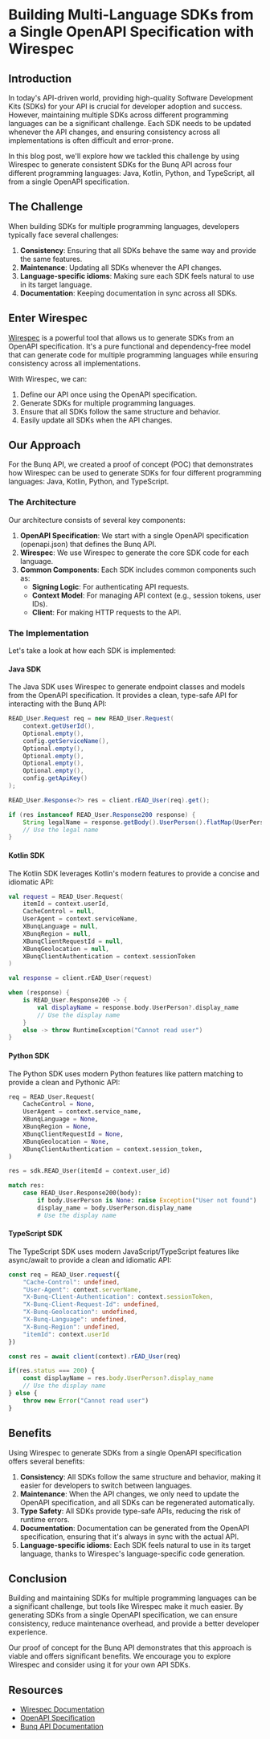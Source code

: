 # Building Multi-Language SDKs from a Single OpenAPI Specification with Wirespec

## Introduction

In today's API-driven world, providing high-quality Software Development Kits (SDKs) for your API is crucial for developer adoption and success. However, maintaining multiple SDKs across different programming languages can be a significant challenge. Each SDK needs to be updated whenever the API changes, and ensuring consistency across all implementations is often difficult and error-prone.

In this blog post, we'll explore how we tackled this challenge by using Wirespec to generate consistent SDKs for the Bunq API across four different programming languages: Java, Kotlin, Python, and TypeScript, all from a single OpenAPI specification.

## The Challenge

When building SDKs for multiple programming languages, developers typically face several challenges:

1. **Consistency**: Ensuring that all SDKs behave the same way and provide the same features.
2. **Maintenance**: Updating all SDKs whenever the API changes.
3. **Language-specific idioms**: Making sure each SDK feels natural to use in its target language.
4. **Documentation**: Keeping documentation in sync across all SDKs.

## Enter Wirespec

[Wirespec](https://wirespec.dev/) is a powerful tool that allows us to generate SDKs from an OpenAPI specification. It's a pure functional and dependency-free model that can generate code for multiple programming languages while ensuring consistency across all implementations.

With Wirespec, we can:

1. Define our API once using the OpenAPI specification.
2. Generate SDKs for multiple programming languages.
3. Ensure that all SDKs follow the same structure and behavior.
4. Easily update all SDKs when the API changes.

## Our Approach

For the Bunq API, we created a proof of concept (POC) that demonstrates how Wirespec can be used to generate SDKs for four different programming languages: Java, Kotlin, Python, and TypeScript.

### The Architecture

Our architecture consists of several key components:

1. **OpenAPI Specification**: We start with a single OpenAPI specification (openapi.json) that defines the Bunq API.
2. **Wirespec**: We use Wirespec to generate the core SDK code for each language.
3. **Common Components**: Each SDK includes common components such as:
   - **Signing Logic**: For authenticating API requests.
   - **Context Model**: For managing API context (e.g., session tokens, user IDs).
   - **Client**: For making HTTP requests to the API.

### The Implementation

Let's take a look at how each SDK is implemented:

#### Java SDK

The Java SDK uses Wirespec to generate endpoint classes and models from the OpenAPI specification. It provides a clean, type-safe API for interacting with the Bunq API:

```java
READ_User.Request req = new READ_User.Request(
    context.getUserId(),
    Optional.empty(),
    config.getServiceName(),
    Optional.empty(),
    Optional.empty(),
    Optional.empty(),
    Optional.empty(),
    config.getApiKey()
);

READ_User.Response<?> res = client.rEAD_User(req).get();

if (res instanceof READ_User.Response200 response) {
    String legalName = response.getBody().UserPerson().flatMap(UserPerson::legal_name).orElseThrow();
    // Use the legal name
}
```

#### Kotlin SDK

The Kotlin SDK leverages Kotlin's modern features to provide a concise and idiomatic API:

```kotlin
val request = READ_User.Request(
    itemId = context.userId,
    CacheControl = null,
    UserAgent = context.serviceName,
    XBunqLanguage = null,
    XBunqRegion = null,
    XBunqClientRequestId = null,
    XBunqGeolocation = null,
    XBunqClientAuthentication = context.sessionToken
)

val response = client.rEAD_User(request)

when (response) {
    is READ_User.Response200 -> {
        val displayName = response.body.UserPerson?.display_name
        // Use the display name
    }
    else -> throw RuntimeException("Cannot read user")
}
```

#### Python SDK

The Python SDK uses modern Python features like pattern matching to provide a clean and Pythonic API:

```python
req = READ_User.Request(
    CacheControl = None,
    UserAgent = context.service_name,
    XBunqLanguage = None,
    XBunqRegion = None,
    XBunqClientRequestId = None,
    XBunqGeolocation = None,
    XBunqClientAuthentication = context.session_token,
)

res = sdk.READ_User(itemId = context.user_id)

match res:
    case READ_User.Response200(body):
        if body.UserPerson is None: raise Exception("User not found")
        display_name = body.UserPerson.display_name
        # Use the display name
```

#### TypeScript SDK

The TypeScript SDK uses modern JavaScript/TypeScript features like async/await to provide a clean and idiomatic API:

```typescript
const req = READ_User.request({
    "Cache-Control": undefined,
    "User-Agent": context.serverName,
    "X-Bunq-Client-Authentication": context.sessionToken,
    "X-Bunq-Client-Request-Id": undefined,
    "X-Bunq-Geolocation": undefined,
    "X-Bunq-Language": undefined,
    "X-Bunq-Region": undefined,
    "itemId": context.userId
})

const res = await client(context).rEAD_User(req)

if(res.status === 200) {
    const displayName = res.body.UserPerson?.display_name
    // Use the display name
} else {
    throw new Error("Cannot read user")
}
```

## Benefits

Using Wirespec to generate SDKs from a single OpenAPI specification offers several benefits:

1. **Consistency**: All SDKs follow the same structure and behavior, making it easier for developers to switch between languages.
2. **Maintenance**: When the API changes, we only need to update the OpenAPI specification, and all SDKs can be regenerated automatically.
3. **Type Safety**: All SDKs provide type-safe APIs, reducing the risk of runtime errors.
4. **Documentation**: Documentation can be generated from the OpenAPI specification, ensuring that it's always in sync with the actual API.
5. **Language-specific idioms**: Each SDK feels natural to use in its target language, thanks to Wirespec's language-specific code generation.

## Conclusion

Building and maintaining SDKs for multiple programming languages can be a significant challenge, but tools like Wirespec make it much easier. By generating SDKs from a single OpenAPI specification, we can ensure consistency, reduce maintenance overhead, and provide a better developer experience.

Our proof of concept for the Bunq API demonstrates that this approach is viable and offers significant benefits. We encourage you to explore Wirespec and consider using it for your own API SDKs.

## Resources

- [Wirespec Documentation](https://wirespec.dev/)
- [OpenAPI Specification](https://swagger.io/specification/)
- [Bunq API Documentation](https://doc.bunq.com/)